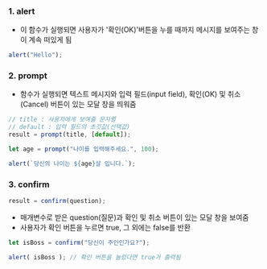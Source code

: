 ### 1. alert
- 이 함수가 실행되면 사용자가 '확인(OK)'버튼을 누를 때까지 메시지를 보여주는 창이 계속 떠있게 됨

``` javascript
alert("Hello");
```

### 2. prompt
- 함수가 실행되면 텍스트 메시지와 입력 필드(input field), 확인(OK) 및 취소(Cancel) 버튼이 있는 모달 창을 띄워줌
``` javascript
// title : 사용자에게 보여줄 문자열
// default : 입력 필드의 초깃값(선택값)
result = prompt(title, [default]);
```

``` javascript
let age = prompt("나이를 입력해주세요.", 100);

alert(`당신의 나이는 ${age}살 입니다.`);
```

### 3. confirm
``` javascript
result = confirm(question);
```
- 매개변수로 받은 question(질문)과 확인 및 취소 버튼이 있는 모달 창을 보여줌
- 사용자가 확인 버튼을 누르면 true, 그 외에는 false를 반환

``` javascript
let isBoss = confirm("당신이 주인인가요?");

alert( isBoss ); // 확인 버튼을 눌렀다면 true가 출력됨
```